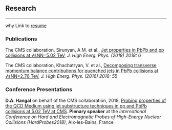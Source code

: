 ## Research

* * *
why
Link to [resume]()

### Publications

The CMS collaboration, Sirunyan, A.M. et al., [Jet properties in PbPb and pp collisions at √sNN=5.02 TeV](https://link.springer.com/article/10.1007%2FJHEP05%282018%29006), *J. High Energ. Phys. (2018) 2018: 6*

The CMS collaboration, Khachatryan, V. et al., [Decomposing transverse momentum balance contributions for quenched jets in PbPb collisions at √sNN=2.76 TeV](https://link.springer.com/article/10.1007%2FJHEP11%282016%29055), *J. High Energ. Phys. (2016) 2016: 55*

### Conference Presentations

**D.A. Hangal** on behalf of the CMS collaboration, 2018, [Probing properties of the QCD Medium using jet substructure techniques in pp and PbPb collisions at 5.02 TeV at CMS](https://pos.sissa.it/345/007/). **Plenary speaker** at the *International Conference on Hard and Electromagnetic Probes of High-Energy Nuclear Collisions (HardProbes2018)*, Aix-les-Bains, France